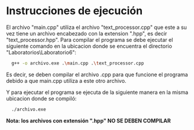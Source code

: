 # Instrucciones de ejecución
El archivo "main.cpp" utiliza el archivo "text_processor.cpp" que este a su vez tiene un archivo encabezado con la extension ".hpp", es decir "text_processor.hpp". Para compilar el programa se debe ejecutar el siguiente comando en la ubicacion donde se encuentra el directorio "Laboratorios\Laboratorio6": 

```bash
  g++ -o archivo.exe .\main.cpp .\text_processor.cpp
```

Es decir, se deben compilar el archivo .cpp para que funcione el programa debido a que main.cpp utiliza a este otro archivo.

Y para ejecutar el programa se ejecuta de la siguiente manera en la misma ubicacion donde se compiló: 
```bash
  ./archivo.exe
```

**Nota: los archivos con extensión ".hpp" NO SE DEBEN COMPILAR**
